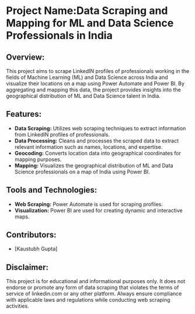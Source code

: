# Project Name:Data Scraping and Mapping for ML and Data Science Professionals in India

## Overview:
This project aims to scrape LinkedIN profiles of professionals working in the fields of Machine Learning (ML) and Data Science across India and visualize their locations on a map using Power Automate and Power BI. By aggregating and mapping this data, the project provides insights into the geographical distribution of ML and Data Science talent in India.

## Features:
- **Data Scraping:** Utilizes web scraping techniques to extract information from LinkedIN profiles of professionals.
- **Data Processing:** Cleans and processes the scraped data to extract relevant information such as names, locations, and expertise.
- **Geocoding:** Converts location data into geographical coordinates for mapping purposes.
- **Mapping:** Visualizes the geographical distribution of ML and Data Science professionals on a map of India using Power BI.    

## Tools and Technologies:
- **Web Scraping:**  Power Automate is used for scraping profiles.
- **Visualization:** Power BI are used for creating dynamic and interactive maps.

## Contributors:
- [Kaustubh Gupta]

## Disclaimer:
This project is for educational and informational purposes only. It does not endorse or promote any form of data scraping that violates the terms of service of linkedin.com or any other platform. Always ensure compliance with applicable laws and regulations while conducting web scraping activities.
